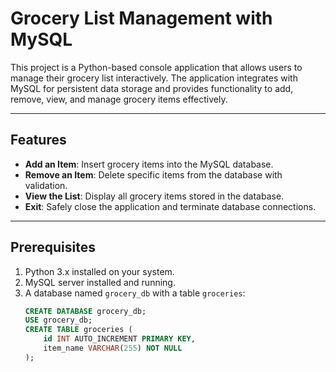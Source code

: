 # Grocery List Management with MySQL

This project is a Python-based console application that allows users to manage their grocery list interactively. The application integrates with MySQL for persistent data storage and provides functionality to add, remove, view, and manage grocery items effectively.

---

## Features
- **Add an Item**: Insert grocery items into the MySQL database.
- **Remove an Item**: Delete specific items from the database with validation.
- **View the List**: Display all grocery items stored in the database.
- **Exit**: Safely close the application and terminate database connections.

---

## Prerequisites
1. Python 3.x installed on your system.
2. MySQL server installed and running.
3. A database named `grocery_db` with a table `groceries`:
   ```sql
   CREATE DATABASE grocery_db;
   USE grocery_db;
   CREATE TABLE groceries (
       id INT AUTO_INCREMENT PRIMARY KEY,
       item_name VARCHAR(255) NOT NULL
   );
